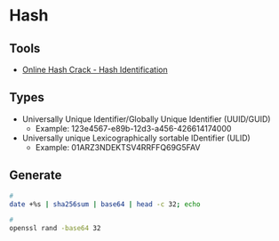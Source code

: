 # Hash

## Tools

- [Online Hash Crack - Hash Identification](https://www.onlinehashcrack.com/hash-identification.php)

## Types

- Universally Unique Identifier/Globally Unique Identifier (UUID/GUID)
  - Example: 123e4567-e89b-12d3-a456-426614174000
- Universally unique Lexicographically sortable IDentifier (ULID)
  - Example: 01ARZ3NDEKTSV4RRFFQ69G5FAV

## Generate

```sh
#
date +%s | sha256sum | base64 | head -c 32; echo

#
openssl rand -base64 32
```
